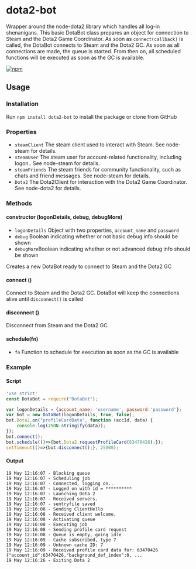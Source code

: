 # dota2-bot
Wrapper around the node-dota2 library which handles all log-in shenanigans. 
This basic DotaBot class prepares an object for connection to Steam and the 
Dota2 Game Coordinator. As soon as `connect(callback)` is called, the DotaBot 
connects to Steam and the Dota2 GC. As soon as all connections are made, 
the queue is started. From then on, all scheduled functions will be executed as 
soon as the GC is available.

[![npm](https://img.shields.io/npm/v/dota2-bot.svg?maxAge=2592000&style=flat-square)](https://www.npmjs.com/package/dota2-bot)

## Usage
### Installation
Run `npm install dota2-bot` to install the package or clone from GitHub

### Properties
* `steamClient` The steam client used to interact with Steam. See node-steam for details.
* `steamUser` The steam user for account-related functionality, including logon.. See node-steam for details.
* `steamFriends` The steam friends for community functionality, such as chats and friend messages. See node-steam for details.
* `Dota2` The Dota2Client for interaction with the Dota2 Game Coordinator. See node-dota2 for details.

### Methods
#### constructor (logonDetails, debug, debugMore)
* `logonDetails` Object with two properties, `account_name` and `password`
* `debug` Boolean indicating whether or not basic debug info should be shown
* `debugMore`Boolean indicating whether or not advanced debug info should be shown

Creates a new DotaBot ready to connect to Steam and the Dota2 GC

#### connect ()
Connect to Steam and the Dota2 GC. DotaBot will keep the connections alive until `disconnect()` is called

#### disconnect ()
Disconnect from Steam and the Dota2 GC.

#### schedule(fn)
* `fn` Function to schedule for execution as soon as the GC is available

### Example

#### Script
```javascript
'use strict'
const DotaBot = require("DotaBot");

var logonDetails = {account_name: 'username', password:'password'};
var bot = new DotaBot(logonDetails, true, false);
bot.Dota2.on("profileCardData", function (accId, data) {
    console.log(JSON.stringify(data));
});
bot.connect();
bot.schedule(()=>{bot.Dota2.requestProfileCard(63470426);});
setTimeout(()=>{bot.disconnect();}, 25000);
```

#### Output
```
19 May 12:16:07 - Blocking queue
19 May 12:16:07 - Scheduling job
19 May 12:16:07 - Connected, logging on..
19 May 12:16:07 - Logged on with id = **********
19 May 12:16:07 - Launching Dota 2
19 May 12:16:07 - Received servers.
19 May 12:16:07 - sentryfile saved
19 May 12:16:08 - Sending ClientHello
19 May 12:16:08 - Received client welcome.
19 May 12:16:08 - Activating queue
19 May 12:16:08 - Executing job
19 May 12:16:08 - Sending profile card request
19 May 12:16:08 - Queue is empty, going idle
19 May 12:16:09 - Cache subscribed, type 7
19 May 12:16:09 - Unknown cache ID: 7
19 May 12:16:09 - Received profile card data for: 63470426
{"account_id":63470426,"background_def_index":0, ...
19 May 12:16:26 - Exiting Dota 2
```